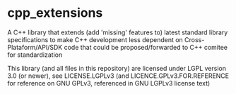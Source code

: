 # cpp_extensions
A C++ library that extends (add 'missing' features to) latest standard library specifications to make C++ development less dependent on Cross-Plataform/API/SDK code that could be proposed/forwarded to C++ comitee for standardization

This library (and all files in this repository) are licensed under LGPL version 3.0 (or newer), see LICENSE.LGPLv3 (and LICENCE.GPLv3.FOR.REFERENCE for reference on GNU GPLv3, referenced in GNU LGPLv3 license text)